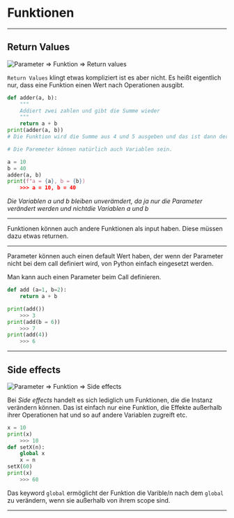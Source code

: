 # Funktionen 


---
## Return Values

![Parameter => Funktion => Return values](Funktionen.png "Funktionen")


`Return Values` klingt etwas kompliziert ist es aber nicht. Es heißt eigentlich nur, dass eine Funktion einen Wert nach Operationen ausgibt.

```python
def adder(a, b):
    """
    Addiert zwei zahlen und gibt die Summe wieder
    """
    return a + b
print(adder(a, b))
# Die Funktion wird die Summe aus 4 und 5 ausgeben und das ist dann der Parameter der print() Funktion.

# Die Paremeter können natürlich auch Variablen sein.

```

```python
a = 10
b = 40
adder(a, b)
print(f"a = {a}, b = {b})
    >>> a = 10, b = 40
```
*Die Variablen a und b bleiben unverämdert, da ja nur die Parameter verändert werden und nichtdie Variablen a und b*

---
Funktionen können auch andere Funktionen als input haben. Diese müssen dazu etwas returnen.

---

Parameter können auch einen default Wert haben, der wenn der Parameter nicht bei dem call definiert wird, von Python einfach eingesetzt werden.

Man kann auch einen Parameter beim Call definieren.

```python
def add (a=1, b=2):
    return a + b

print(add())
    >>> 3
print(add(b = 6))
    >>> 7
print(add(4))  
    >>> 6    
```
---
## Side effects

![Parameter => Funktion => Side effects](SideEffects.png "Side effects")

Bei *Side effects* handelt es sich lediglich um Funktionen, die die Instanz verändern können. Das ist einfach nur eine Funktion, die Effekte außerhalb ihrer Operationen hat und so auf andere Variablen zugreift etc.

```python
x = 10
print(x)
    >>> 10
def setX(n):
    global x
    x = n
setX(60)
print(x)
    >>> 60
```
Das keyword `global` ermöglicht der Funktion die Varible/n nach dem `global` zu verändern, wenn sie außerhalb von ihrem scope sind.

---
